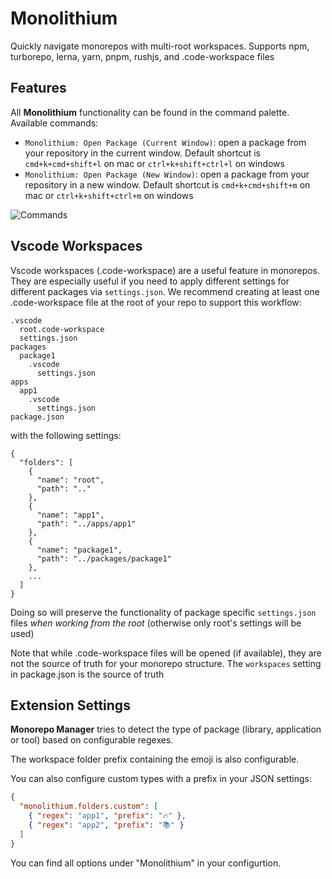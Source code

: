 # Monolithium

Quickly navigate monorepos with multi-root workspaces. Supports npm, turborepo, lerna, yarn, pnpm, rushjs, and .code-workspace files

## Features

All **Monolithium** functionality can be found in the command palette. Available commands:

- `Monolithium: Open Package (Current Window)`: open a package from your repository in the current window. Default shortcut is `cmd+k+cmd+shift+l` on mac or `ctrl+k+shift+ctrl+l` on windows
- `Monolithium: Open Package (New Window)`: open a package from your repository in a new window. Default shortcut is `cmd+k+cmd+shift+m` on mac or `ctrl+k+shift+ctrl+m` on windows

![Commands](images/animation.gif)

## Vscode Workspaces

Vscode workspaces (.code-workspace) are a useful feature in monorepos. They are especially useful if you need to apply different settings for different packages via `settings.json`. We recommend creating at least one .code-workspace file at the root of your repo to support this workflow:

```
.vscode
  root.code-workspace
  settings.json
packages
  package1
    .vscode
      settings.json
apps
  app1
    .vscode
      settings.json
package.json
```

with the following settings:

```
{
  "folders": [
    {
      "name": "root",
      "path": ".."
    },
    {
      "name": "app1",
      "path": "../apps/app1"
    },
    {
      "name": "package1",
      "path": "../packages/package1"
    },
    ...
  ]
}
```

Doing so will preserve the functionality of package specific `settings.json` files _when working from the root_ (otherwise only root's settings will be used)

Note that while .code-workspace files will be opened (if available), they are not the source of truth for your monorepo structure. The `workspaces` setting in package.json is the source of truth

## Extension Settings

**Monorepo Manager** tries to detect the type of package (library, application or tool) based on configurable regexes.

The workspace folder prefix containing the emoji is also configurable.

You can also configure custom types with a prefix in your JSON settings:

```json
{
  "monolithium.folders.custom": [
    { "regex": "app1", "prefix": "🔥" },
    { "regex": "app2", "prefix": "📚" }
  ]
}
```

You can find all options under "Monolithium" in your configurtion.
